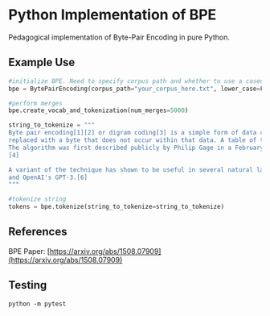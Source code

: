 # Python Implementation of BPE 
Pedagogical implementation of Byte-Pair Encoding in pure Python. 

## Example Use

```python
#initialize BPE. Need to specify corpus path and whether to use a cased vocabulary
bpe = BytePairEncoding(corpus_path="your_corpus_here.txt", lower_case=False)

#perform merges
bpe.create_vocab_and_tokenization(num_merges=5000)

string_to_tokenize = """
Byte pair encoding[1][2] or digram coding[3] is a simple form of data compression in which the most common pair of consecutive bytes of data is
replaced with a byte that does not occur within that data. A table of the replacements is required to rebuild the original data.
The algorithm was first described publicly by Philip Gage in a February 1994 article "A New Algorithm for Data Compression" in the C Users Journal.
[4]

A variant of the technique has shown to be useful in several natural language processing (NLP) applications, such as Google's SentencePiece,[5]
and OpenAI's GPT-3.[6]
"""

#tokenize string
tokens = bpe.tokenize(string_to_tokenize=string_to_tokenize)
```

## References
BPE Paper: [https://arxiv.org/abs/1508.07909](https://arxiv.org/abs/1508.07909)

## Testing
```
python -m pytest
```
